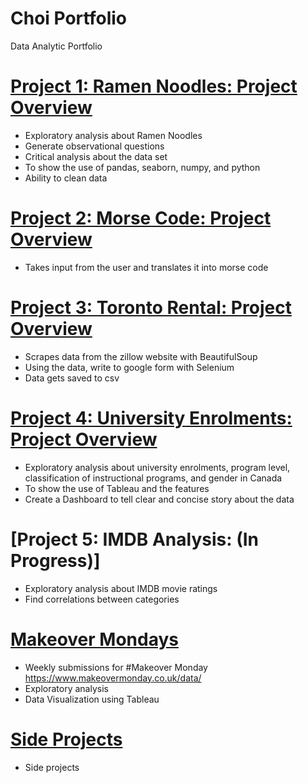# Choi Portfolio
Data Analytic Portfolio


# [Project 1: Ramen Noodles: Project Overview](https://github.com/mchoi2275/Choi_Portfolio/blob/master/Ramen%20Project/Ramen_Master.ipynb)
* Exploratory analysis about Ramen Noodles
* Generate observational questions
* Critical analysis about the data set
* To show the use of pandas, seaborn, numpy, and python
* Ability to clean data

# [Project 2: Morse Code: Project Overview](https://github.com/mchoi2275/Choi_Portfolio/tree/master/Morse%20Code%20Project)
* Takes input from the user and translates it into morse code

# [Project 3: Toronto Rental: Project Overview](https://github.com/mchoi2275/Choi_Portfolio/tree/master/Toronto%20Rental%20Project)
* Scrapes data from the zillow website with BeautifulSoup
* Using the data, write to google form with Selenium
* Data gets saved to csv

# [Project 4: University Enrolments: Project Overview](https://github.com/mchoi2275/Choi_Portfolio/blob/master/Tableau%20Project/Analysis.md)
* Exploratory analysis about university enrolments, program level, classification of instructional programs, and gender in Canada
* To show the use of Tableau and the features
* Create a Dashboard to tell clear and concise story about the data

# [Project 5: IMDB Analysis: (In Progress)]
* Exploratory analysis about IMDB movie ratings
* Find correlations between categories

# [Makeover Mondays](https://github.com/mchoi2275/Choi_Portfolio/blob/master/%23Makeover%20Mondays/README.MD)
* Weekly submissions for #Makeover Monday https://www.makeovermonday.co.uk/data/
* Exploratory analysis
* Data Visualization using Tableau

# [Side Projects](https://github.com/mchoi2275/Choi_Portfolio/tree/master/Side%20Projects)
* Side projects
